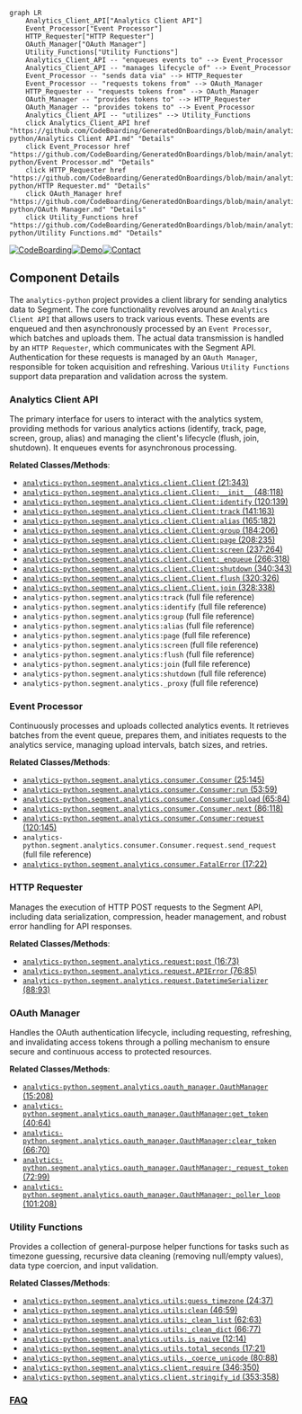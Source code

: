 ```mermaid
graph LR
    Analytics_Client_API["Analytics Client API"]
    Event_Processor["Event Processor"]
    HTTP_Requester["HTTP Requester"]
    OAuth_Manager["OAuth Manager"]
    Utility_Functions["Utility Functions"]
    Analytics_Client_API -- "enqueues events to" --> Event_Processor
    Analytics_Client_API -- "manages lifecycle of" --> Event_Processor
    Event_Processor -- "sends data via" --> HTTP_Requester
    Event_Processor -- "requests tokens from" --> OAuth_Manager
    HTTP_Requester -- "requests tokens from" --> OAuth_Manager
    OAuth_Manager -- "provides tokens to" --> HTTP_Requester
    OAuth_Manager -- "provides tokens to" --> Event_Processor
    Analytics_Client_API -- "utilizes" --> Utility_Functions
    click Analytics_Client_API href "https://github.com/CodeBoarding/GeneratedOnBoardings/blob/main/analytics-python/Analytics Client API.md" "Details"
    click Event_Processor href "https://github.com/CodeBoarding/GeneratedOnBoardings/blob/main/analytics-python/Event Processor.md" "Details"
    click HTTP_Requester href "https://github.com/CodeBoarding/GeneratedOnBoardings/blob/main/analytics-python/HTTP Requester.md" "Details"
    click OAuth_Manager href "https://github.com/CodeBoarding/GeneratedOnBoardings/blob/main/analytics-python/OAuth Manager.md" "Details"
    click Utility_Functions href "https://github.com/CodeBoarding/GeneratedOnBoardings/blob/main/analytics-python/Utility Functions.md" "Details"
```
[![CodeBoarding](https://img.shields.io/badge/Generated%20by-CodeBoarding-9cf?style=flat-square)](https://github.com/CodeBoarding/CodeBoarding)[![Demo](https://img.shields.io/badge/Try%20our-Demo-blue?style=flat-square)](https://www.codeboarding.org/demo)[![Contact](https://img.shields.io/badge/Contact%20us%20-%20contact@codeboarding.org-lightgrey?style=flat-square)](mailto:contact@codeboarding.org)

## Component Details

The `analytics-python` project provides a client library for sending analytics data to Segment. The core functionality revolves around an `Analytics Client API` that allows users to track various events. These events are enqueued and then asynchronously processed by an `Event Processor`, which batches and uploads them. The actual data transmission is handled by an `HTTP Requester`, which communicates with the Segment API. Authentication for these requests is managed by an `OAuth Manager`, responsible for token acquisition and refreshing. Various `Utility Functions` support data preparation and validation across the system.

### Analytics Client API
The primary interface for users to interact with the analytics system, providing methods for various analytics actions (identify, track, page, screen, group, alias) and managing the client's lifecycle (flush, join, shutdown). It enqueues events for asynchronous processing.


**Related Classes/Methods**:

- <a href="https://github.com/segmentio/analytics-python/blob/master/segment/analytics/client.py#L21-L343" target="_blank" rel="noopener noreferrer">`analytics-python.segment.analytics.client.Client` (21:343)</a>
- <a href="https://github.com/segmentio/analytics-python/blob/master/segment/analytics/client.py#L48-L118" target="_blank" rel="noopener noreferrer">`analytics-python.segment.analytics.client.Client:__init__` (48:118)</a>
- <a href="https://github.com/segmentio/analytics-python/blob/master/segment/analytics/client.py#L120-L139" target="_blank" rel="noopener noreferrer">`analytics-python.segment.analytics.client.Client:identify` (120:139)</a>
- <a href="https://github.com/segmentio/analytics-python/blob/master/segment/analytics/client.py#L141-L163" target="_blank" rel="noopener noreferrer">`analytics-python.segment.analytics.client.Client:track` (141:163)</a>
- <a href="https://github.com/segmentio/analytics-python/blob/master/segment/analytics/client.py#L165-L182" target="_blank" rel="noopener noreferrer">`analytics-python.segment.analytics.client.Client:alias` (165:182)</a>
- <a href="https://github.com/segmentio/analytics-python/blob/master/segment/analytics/client.py#L184-L206" target="_blank" rel="noopener noreferrer">`analytics-python.segment.analytics.client.Client:group` (184:206)</a>
- <a href="https://github.com/segmentio/analytics-python/blob/master/segment/analytics/client.py#L208-L235" target="_blank" rel="noopener noreferrer">`analytics-python.segment.analytics.client.Client:page` (208:235)</a>
- <a href="https://github.com/segmentio/analytics-python/blob/master/segment/analytics/client.py#L237-L264" target="_blank" rel="noopener noreferrer">`analytics-python.segment.analytics.client.Client:screen` (237:264)</a>
- <a href="https://github.com/segmentio/analytics-python/blob/master/segment/analytics/client.py#L266-L318" target="_blank" rel="noopener noreferrer">`analytics-python.segment.analytics.client.Client:_enqueue` (266:318)</a>
- <a href="https://github.com/segmentio/analytics-python/blob/master/segment/analytics/client.py#L340-L343" target="_blank" rel="noopener noreferrer">`analytics-python.segment.analytics.client.Client:shutdown` (340:343)</a>
- <a href="https://github.com/segmentio/analytics-python/blob/master/segment/analytics/client.py#L320-L326" target="_blank" rel="noopener noreferrer">`analytics-python.segment.analytics.client.Client.flush` (320:326)</a>
- <a href="https://github.com/segmentio/analytics-python/blob/master/segment/analytics/client.py#L328-L338" target="_blank" rel="noopener noreferrer">`analytics-python.segment.analytics.client.Client.join` (328:338)</a>
- `analytics-python.segment.analytics:track` (full file reference)
- `analytics-python.segment.analytics:identify` (full file reference)
- `analytics-python.segment.analytics:group` (full file reference)
- `analytics-python.segment.analytics:alias` (full file reference)
- `analytics-python.segment.analytics:page` (full file reference)
- `analytics-python.segment.analytics:screen` (full file reference)
- `analytics-python.segment.analytics:flush` (full file reference)
- `analytics-python.segment.analytics:join` (full file reference)
- `analytics-python.segment.analytics:shutdown` (full file reference)
- `analytics-python.segment.analytics._proxy` (full file reference)


### Event Processor
Continuously processes and uploads collected analytics events. It retrieves batches from the event queue, prepares them, and initiates requests to the analytics service, managing upload intervals, batch sizes, and retries.


**Related Classes/Methods**:

- <a href="https://github.com/segmentio/analytics-python/blob/master/segment/analytics/consumer.py#L25-L145" target="_blank" rel="noopener noreferrer">`analytics-python.segment.analytics.consumer.Consumer` (25:145)</a>
- <a href="https://github.com/segmentio/analytics-python/blob/master/segment/analytics/consumer.py#L53-L59" target="_blank" rel="noopener noreferrer">`analytics-python.segment.analytics.consumer.Consumer:run` (53:59)</a>
- <a href="https://github.com/segmentio/analytics-python/blob/master/segment/analytics/consumer.py#L65-L84" target="_blank" rel="noopener noreferrer">`analytics-python.segment.analytics.consumer.Consumer:upload` (65:84)</a>
- <a href="https://github.com/segmentio/analytics-python/blob/master/segment/analytics/consumer.py#L86-L118" target="_blank" rel="noopener noreferrer">`analytics-python.segment.analytics.consumer.Consumer.next` (86:118)</a>
- <a href="https://github.com/segmentio/analytics-python/blob/master/segment/analytics/consumer.py#L120-L145" target="_blank" rel="noopener noreferrer">`analytics-python.segment.analytics.consumer.Consumer:request` (120:145)</a>
- `analytics-python.segment.analytics.consumer.Consumer.request.send_request` (full file reference)
- <a href="https://github.com/segmentio/analytics-python/blob/master/segment/analytics/consumer.py#L17-L22" target="_blank" rel="noopener noreferrer">`analytics-python.segment.analytics.consumer.FatalError` (17:22)</a>


### HTTP Requester
Manages the execution of HTTP POST requests to the Segment API, including data serialization, compression, header management, and robust error handling for API responses.


**Related Classes/Methods**:

- <a href="https://github.com/segmentio/analytics-python/blob/master/segment/analytics/request.py#L16-L73" target="_blank" rel="noopener noreferrer">`analytics-python.segment.analytics.request:post` (16:73)</a>
- <a href="https://github.com/segmentio/analytics-python/blob/master/segment/analytics/request.py#L76-L85" target="_blank" rel="noopener noreferrer">`analytics-python.segment.analytics.request.APIError` (76:85)</a>
- <a href="https://github.com/segmentio/analytics-python/blob/master/segment/analytics/request.py#L88-L93" target="_blank" rel="noopener noreferrer">`analytics-python.segment.analytics.request.DatetimeSerializer` (88:93)</a>


### OAuth Manager
Handles the OAuth authentication lifecycle, including requesting, refreshing, and invalidating access tokens through a polling mechanism to ensure secure and continuous access to protected resources.


**Related Classes/Methods**:

- <a href="https://github.com/segmentio/analytics-python/blob/master/segment/analytics/oauth_manager.py#L15-L208" target="_blank" rel="noopener noreferrer">`analytics-python.segment.analytics.oauth_manager.OauthManager` (15:208)</a>
- <a href="https://github.com/segmentio/analytics-python/blob/master/segment/analytics/oauth_manager.py#L40-L64" target="_blank" rel="noopener noreferrer">`analytics-python.segment.analytics.oauth_manager.OauthManager:get_token` (40:64)</a>
- <a href="https://github.com/segmentio/analytics-python/blob/master/segment/analytics/oauth_manager.py#L66-L70" target="_blank" rel="noopener noreferrer">`analytics-python.segment.analytics.oauth_manager.OauthManager:clear_token` (66:70)</a>
- <a href="https://github.com/segmentio/analytics-python/blob/master/segment/analytics/oauth_manager.py#L72-L99" target="_blank" rel="noopener noreferrer">`analytics-python.segment.analytics.oauth_manager.OauthManager:_request_token` (72:99)</a>
- <a href="https://github.com/segmentio/analytics-python/blob/master/segment/analytics/oauth_manager.py#L101-L208" target="_blank" rel="noopener noreferrer">`analytics-python.segment.analytics.oauth_manager.OauthManager:_poller_loop` (101:208)</a>


### Utility Functions
Provides a collection of general-purpose helper functions for tasks such as timezone guessing, recursive data cleaning (removing null/empty values), data type coercion, and input validation.


**Related Classes/Methods**:

- <a href="https://github.com/segmentio/analytics-python/blob/master/segment/analytics/utils.py#L24-L37" target="_blank" rel="noopener noreferrer">`analytics-python.segment.analytics.utils:guess_timezone` (24:37)</a>
- <a href="https://github.com/segmentio/analytics-python/blob/master/segment/analytics/utils.py#L46-L59" target="_blank" rel="noopener noreferrer">`analytics-python.segment.analytics.utils:clean` (46:59)</a>
- <a href="https://github.com/segmentio/analytics-python/blob/master/segment/analytics/utils.py#L62-L63" target="_blank" rel="noopener noreferrer">`analytics-python.segment.analytics.utils:_clean_list` (62:63)</a>
- <a href="https://github.com/segmentio/analytics-python/blob/master/segment/analytics/utils.py#L66-L77" target="_blank" rel="noopener noreferrer">`analytics-python.segment.analytics.utils:_clean_dict` (66:77)</a>
- <a href="https://github.com/segmentio/analytics-python/blob/master/segment/analytics/utils.py#L12-L14" target="_blank" rel="noopener noreferrer">`analytics-python.segment.analytics.utils.is_naive` (12:14)</a>
- <a href="https://github.com/segmentio/analytics-python/blob/master/segment/analytics/utils.py#L17-L21" target="_blank" rel="noopener noreferrer">`analytics-python.segment.analytics.utils.total_seconds` (17:21)</a>
- <a href="https://github.com/segmentio/analytics-python/blob/master/segment/analytics/utils.py#L80-L88" target="_blank" rel="noopener noreferrer">`analytics-python.segment.analytics.utils._coerce_unicode` (80:88)</a>
- <a href="https://github.com/segmentio/analytics-python/blob/master/segment/analytics/client.py#L346-L350" target="_blank" rel="noopener noreferrer">`analytics-python.segment.analytics.client.require` (346:350)</a>
- <a href="https://github.com/segmentio/analytics-python/blob/master/segment/analytics/client.py#L353-L358" target="_blank" rel="noopener noreferrer">`analytics-python.segment.analytics.client.stringify_id` (353:358)</a>




### [FAQ](https://github.com/CodeBoarding/GeneratedOnBoardings/tree/main?tab=readme-ov-file#faq)